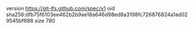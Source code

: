 version https://git-lfs.github.com/spec/v1
oid sha256:dfb75f6103ee462b2b9ae18a646d98ed8a3198fc726876824a1ad029545bf688
size 780

